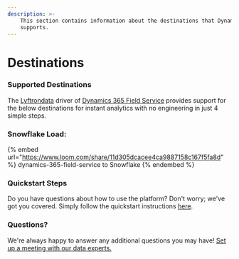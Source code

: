 ```yaml
---
description: >-
    This section contains information about the destinations that Dynamics 365 Field Service
    supports.
---
```


# Destinations

### Supported Destinations

The [Lyftrondata](https://www.lyftrondata.com/) driver of [Dynamics 365 Field Service](https://www.lyftrondata.com/integration/dynamics-365-field-service/) provides support for the below destinations for instant analytics with no engineering in just 4 simple steps.

### Snowflake Load:

{% embed url="https://www.loom.com/share/11d305dcacee4ca9887158c167f5fa8d" %}
dynamics-365-field-service to Snowflake
{% endembed %}

### Quickstart Steps

Do you have questions about how to use the platform? Don't worry; we've got you covered. Simply follow the quickstart instructions [here](../../../quickstart-steps.md).

### Questions? <a href="#questions" id="questions"></a>

We're always happy to answer any additional questions you may have! [Set up a meeting with our data experts.](https://www.lyftrondata.com/book-a-meeting/)
